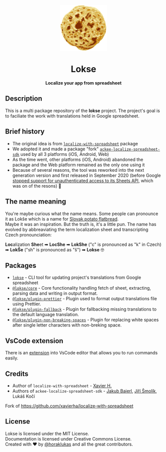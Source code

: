 <p align="center">
  <img width="150" src="./images/lokse256.png">
</p>
<h1 align="center"> Lokse </h1>
<p align="center">
    <b>Localize your app from spreadsheet</b>
</p>

## Description

This is a multi package repository of the **lokse** project. The project's goal is to faciliate the work with translations held in Google spreadsheet.

## Brief history

- The original idea is from [`localize-with-spreadsheet`](https://github.com/xavierha/localize-with-spreadsheet) package
- We adopted it and made a package "fork" [`ackee-localize-spreadsheet-sdk`](https://www.npmjs.com/package/ackee-localize-spreadsheet-sdk) used by all 3 platforms (iOS, Android, Web)
- As the time went, other platforms (iOS, Android) abandoned the package and the Web platform remained as the only one using it
- Because of several reasons, the tool was reworked into the next generation version and first released in September 2020 (before Google [stopped support for unauthenticated access to its Sheets API](https://cloud.google.com/blog/products/g-suite/migrate-your-apps-use-latest-sheets-api), which was on of the resons) 🚀

## The name meaning

You're maybe curious what the name means. Some people can pronounce it as Lokše which is a name for [Slovak potato flatbread](https://www.google.com/search?q=lok%C5%A1e+recipe&oq=lok%C5%A1e+recipe&aqs=chrome..69i57j0l7.2201j0j7&sourceid=chrome&ie=UTF-8).  
Maybe it was an inspiration. But the truth is, it's a little pun. The name has evolved by abbreaviating the term localization sheet and transcripting Czech pronounciation:

**Loc**alization **She**et ➡ **LocShe** ➡ **LokShe** ("c" is pronounced as "k" in Czech) ➡ **LokŠe** ("sh" is pronounced as "š") ➡ **Lokse** 🤓

## Packages

- [`lokse`](./packages/cli) - CLI tool for updating project's translations from Google spreadsheet
- [`@lokse/core`](./packages/core) - Core functionality handling fetch of sheet, extracting, parsing data and writing in output format.
- [`@lokse/plugin-prettier`](./packages/plugin-prettier) - Plugin used to format output translations file using Prettier.
- [`@lokse/plugin-fallback`](./packages/plugin-fallback) - Plugin for fallbacking missing translations to the default language translation.
- [`@lokse/plugin-non-breaking-spaces`](./packages/plugin-non-breaking-spaces) - Plugin for replacing white spaces after single letter characters with non-breking space.

## VsCode extension

There is an [extension](https://marketplace.visualstudio.com/items?itemName=ackee.lokse) into VsCode editor that allows you to run commands easily.

## Credits

- Author of `localize-with-spreadsheet` - [Xavier H.](https://github.com/xvrh)
- Authors of `ackee-localize-spreadsheet-sdk` - [Jakub Baierl](https://github.com/baierjak), [Jiří Šmolík](https://github.com/smoliji), Lukáš Kočí

Fork of <a href="https://github.com/xavierha/localize-with-spreadsheet" target="_blank">https://github.com/xavierha/localize-with-spreadsheet</a>

## License

Lokse is licensed under the MIT License.  
Documentation is licensed under Creative Commons License.  
Created with ♥ by [@horaklukas](https://github.com/horaklukas) and all the great contributors.
